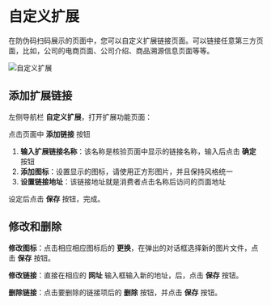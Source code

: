 # 自定义扩展

在防伪码扫码展示的页面中，您可以自定义扩展链接页面。可以链接任意第三方页面，比如，公司的电商页面、公司介绍、商品溯源信息页面等等。

![自定义扩展](http://md.stringon.com/img/Group%2010.png)

## 添加扩展链接

左侧导航栏 **自定义扩展**，打开扩展功能页面：

点击页面中 **添加链接** 按钮

1. **输入扩展链接名称**：该名称是核验页面中显示的链接名称，输入后点击 **确定** 按钮
3. **添加图标**：设置显示的图标，请使用正方形图片，并且保持风格统一
4. **设置链接地址**：该链接地址就是消费者点击名称后访问的页面地址

设定后点击 **保存** 按钮，完成。



## 修改和删除

**修改图标**：点击相应相应图标后的 **更换**，在弹出的对话框选择新的图片文件，点击 **保存** 按钮。

**修改链接**：直接在相应的 **网址** 输入框输入新的地址，后，点击 **保存** 按钮。

**删除链接**：点击要删除的链接项后的 **删除** 按钮，并点击 **保存** 按钮。